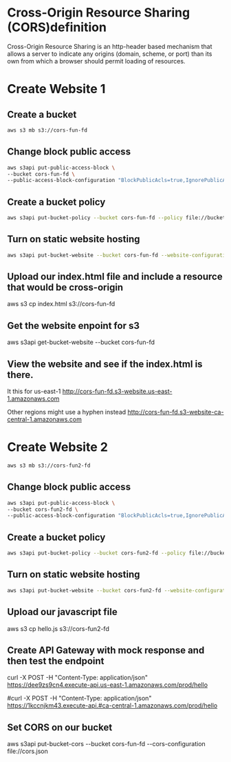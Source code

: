 # Cross-Origin Resource Sharing (CORS)definition

Cross-Origin Resource Sharing is an http-header based mechanism that allows a server to indicate any origins (domain, scheme, or port) than its own from which a browser should permit loading of resources.

# Create Website 1

## Create a bucket

```sh
aws s3 mb s3://cors-fun-fd
```

## Change block public access

```sh
aws s3api put-public-access-block \
--bucket cors-fun-fd \
--public-access-block-configuration "BlockPublicAcls=true,IgnorePublicAcls=true,BlockPublicPolicy=false,RestrictPublicBuckets=false"
```

## Create a bucket policy

```sh
aws s3api put-bucket-policy --bucket cors-fun-fd --policy file://bucket-policy.json
```

## Turn on static website hosting

```sh
aws s3api put-bucket-website --bucket cors-fun-fd --website-configuration file://website.json
```

## Upload our index.html file and include a resource that would be cross-origin

aws s3 cp index.html s3://cors-fun-fd

## Get the website enpoint for s3

aws s3api get-bucket-website --bucket cors-fun-fd

## View the website and see if the index.html is there.


It this for us-east-1
http://cors-fun-fd.s3-website.us-east-1.amazonaws.com

Other regions might use a hyphen instead
http://cors-fun-fd.s3-website-ca-central-1.amazonaws.com


# Create Website 2

```sh
aws s3 mb s3://cors-fun2-fd
```

## Change block public access

```sh
aws s3api put-public-access-block \
--bucket cors-fun2-fd \
--public-access-block-configuration "BlockPublicAcls=true,IgnorePublicAcls=true,BlockPublicPolicy=false,RestrictPublicBuckets=false"
```

## Create a bucket policy

```sh
aws s3api put-bucket-policy --bucket cors-fun2-fd --policy file://bucket-policy2.json
```

## Turn on static website hosting

```sh
aws s3api put-bucket-website --bucket cors-fun2-fd --website-configuration file://website.json
```

## Upload our javascript file

aws s3 cp hello.js s3://cors-fun2-fd

## Create API Gateway with mock response and then test the endpoint

curl -X POST -H "Content-Type: application/json" https://dee9zs9cn4.execute-api.us-east-1.amazonaws.com/prod/hello

#curl -X POST -H "Content-Type: application/json" https://1kccnjkm43.execute-api.#ca-central-1.amazonaws.com/prod/hello


## Set CORS on our bucket

aws s3api put-bucket-cors --bucket cors-fun-fd --cors-configuration file://cors.json